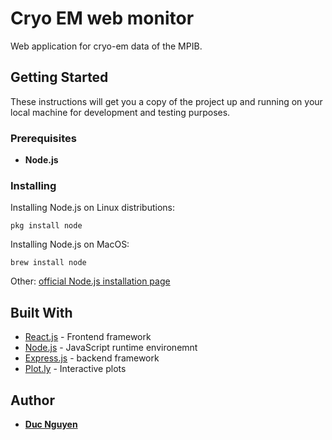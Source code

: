 # Cryo EM web monitor 

Web application for cryo-em data of the MPIB.

## Getting Started

These instructions will get you a copy of the project up and running on your local machine for development and testing purposes. 

### Prerequisites

- **Node.js** 


### Installing

Installing Node.js on Linux distributions:
```
pkg install node
```
Installing Node.js on MacOS:

```
brew install node
```
Other: [official Node.js installation page](https://nodejs.org/en/download/package-manager/)


## Built With

* [React.js](https://reactjs.org/) - Frontend framework
* [Node.js](https://expressjs.com/) - JavaScript runtime environemnt
* [Express.js](https://expressjs.com/) - backend framework
* [Plot.ly](https://plotly.com/javascript/) - Interactive plots



## Author

* **[Duc Nguyen](https://github.com/duc-ng)**



